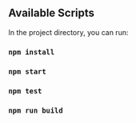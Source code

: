 
## Available Scripts

In the project directory, you can run:
### `npm install`




### `npm start`

### `npm test`

### `npm run build`
